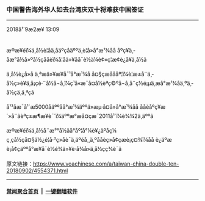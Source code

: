 ### 中国警告海外华人如去台湾庆双十将难获中国签证
------------------------

<div class="published">
 <span class="date" title="ä¸­å½æ¶é´">
  <time datetime="2018-09-02T13:09:24+08:00">
   2018å¹´9æ2æ¥ 13:09
  </time>
 </span>
</div>
<br/>
<div class="wsw">
 <p>
  æ®æ¥éï¼ä¸­å½è­¦åä¸åäºçåäººä¸è¦å»å°æ¹¾åå åºç¥ä¸­åæ°å½å»ºå½çååèï¼å¦åä»¥åå¯è½ä¼è¢«ç¦æ­¢è¿å¥ä¸­å½ã
 </p>
 <p>
  ä¸­å½è¿å»å ä¸ªæä»¥æ¥å¯¹å°æ¹¾å å¤§çæåååº¦ï¼è¦æ±å¨ä¸­å½ç»è¥ä¸å¡çè·¨å½å¬å¸ï¼ç¹å«æ¯å¤å½èªç©ºå¬å¸å¨ç½é¡µä¸æå°æ¹¾åä¸ºä¸­å½çä¸ä¸ªçã
 </p>
 <p>
  å¹³åæ¯å¹´æ5000åäººåå°æ¹¾äººä»æµ·å¤å»å°æ¹¾åå ååèåºç¥æ´»å¨ãèªç±æ¶æ¥è¯´ï¼äººæ°æå¤çæ¯2011å¹´ï¼è¾¾2ä¸äººã
 </p>
 <p>
  æ®æ¥éï¼ä¸­å½å¨æ³°å½ãå°åº¦å°¼è¥¿äºåç¼ç¸ç­å½çå¤§ä½¿é¦å·²ç»åè¯ä¸äºéå¸¸ä¸ºååèç»å¢çæè¡ç¤¾ï¼åå è¿äºæè¡å¢çäººå°æ¥å¯è½é¾ä»¥è·å¾å»ä¸­å½çç­¾è¯ã
 </p>
</div>

原文链接：https://www.voachinese.com/a/taiwan-china-double-ten-20180902/4554371.html


------------------------
#### [禁闻聚合首页](https://github.com/gfw-breaker/banned-news/blob/master/README.md) &nbsp;|&nbsp;  [一键翻墙软件](https://github.com/gfw-breaker/nogfw/blob/master/README.md)